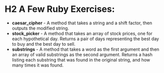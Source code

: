 # H2 A Few Ruby Exercises:

- **caesar_cipher** - A method that takes a string and a shift factor, then outputs the modified string.
- **stock_picker** - A method that takes an array of stock prices, one for each hypothetical day. Returns a pair of days representing the best day to buy and the best day to sell.
- **substrings** - A method that takes a word as the first argument and then an array of valid substrings as the second argument. Returns a hash listing each substring that was found in the original string, and how many times it was found.

